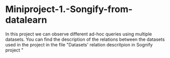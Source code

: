 # Miniproject-1.-Songify-from-datalearn

In this project we can observe different ad-hoc queries using multiple datasets.
You can find the description of the relations between the datasets used in the project in the file "Datasets' relation descritpion in Sognify project "
